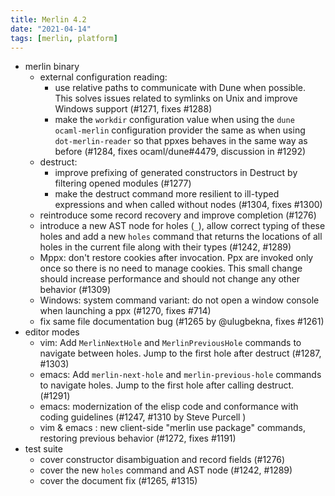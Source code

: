 ```yaml
---
title: Merlin 4.2
date: "2021-04-14"
tags: [merlin, platform]
---
```


+ merlin binary
  - external configuration reading:
    + use relative paths to communicate with Dune when possible. This solves
      issues related to symlinks on Unix and improve Windows support (#1271,
      fixes #1288)
    + make the `workdir` configuration value when using the
      `dune ocaml-merlin` configuration provider the same as when using
      `dot-merlin-reader` so that ppxes behaves in the same way as before
      (#1284, fixes ocaml/dune#4479, discussion in #1292)
  - destruct:
    + improve prefixing of generated constructors in Destruct by filtering
      opened modules (#1277)
    + make the destruct command more resilient to ill-typed expressions and
      when called without nodes (#1304, fixes #1300)
  - reintroduce some record recovery and improve completion (#1276)
  - introduce a new AST node for holes (`_`), allow correct typing of these
    holes and add a new `holes` command that returns the locations of all
    holes in the current file along with their types (#1242, #1289)
  - Mppx: don't restore cookies after invocation. Ppx are invoked only once
    so there is no need to manage cookies. This small change should increase
    performance and should not change any other behavior (#1309)
  - Windows: system command variant: do not open a window console when
    launching a ppx (#1270, fixes #714)
  - fix same file documentation bug (#1265 by @ulugbekna, fixes #1261)
+ editor modes
  - vim: Add `MerlinNextHole` and `MerlinPreviousHole` commands to navigate
    between holes. Jump to the first hole after destruct (#1287, #1303)
  - emacs: Add `merlin-next-hole` and `merlin-previous-hole` commands to
    navigate holes. Jump to the first hole after calling destruct. (#1291)
  - emacs: modernization of the elisp code and conformance with coding
    guidelines (#1247, #1310 by Steve Purcell )
  - vim & emacs : new client-side "merlin use package" commands, restoring
    previous behavior (#1272, fixes #1191)
+ test suite
  - cover constructor disambiguation and record fields (#1276)
  - cover the new `holes` command and AST node (#1242, #1289)
  - cover the document fix (#1265, #1315)
